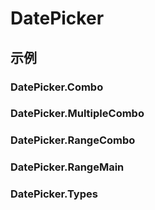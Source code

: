 # DatePicker

## 示例

### DatePicker.Combo

<code src="./demos/Combo/index.jsx"></code>

### DatePicker.MultipleCombo

<code src="./demos/MultipleCombo/index.jsx"></code>

### DatePicker.RangeCombo

<code src="./demos/RangeCombo/index.jsx"></code>

### DatePicker.RangeMain

<code src="./demos/RangeMain/index.jsx"></code>

### DatePicker.Types

<code src="./demos/Types/index.jsx"></code>
